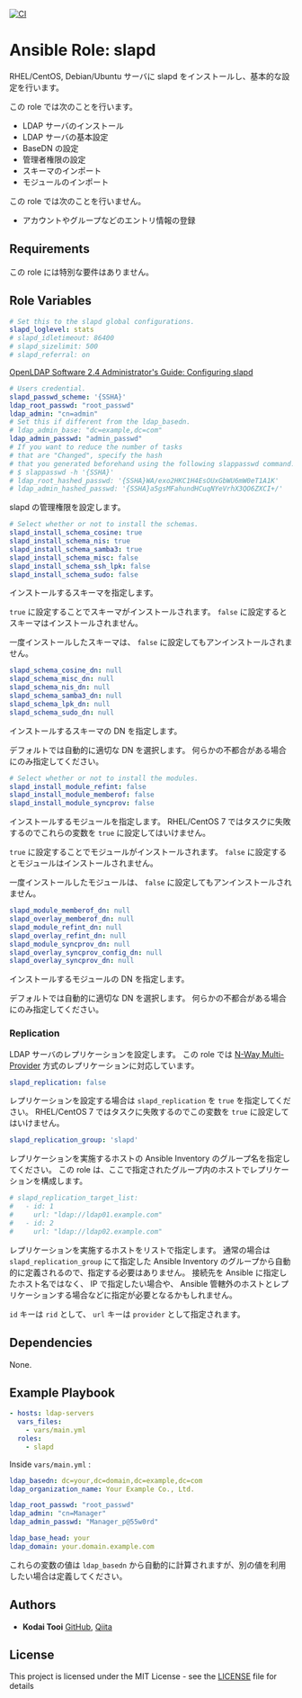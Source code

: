 [![CI](https://github.com/ktooi/ansible-role-slapd/workflows/CI/badge.svg)](https://github.com/ktooi/ansible-role-slapd/actions?query=workflow%3ACI+branch%3Amain)

# Ansible Role: slapd

RHEL/CentOS, Debian/Ubuntu サーバに slapd をインストールし、基本的な設定を行います。

この role では次のことを行います。

* LDAP サーバのインストール
* LDAP サーバの基本設定
* BaseDN の設定
* 管理者権限の設定
* スキーマのインポート
* モジュールのインポート

この role では次のことを行いません。

* アカウントやグループなどのエントリ情報の登録

## Requirements

この role には特別な要件はありません。

## Role Variables

```yaml
# Set this to the slapd global configurations.
slapd_loglevel: stats
# slapd_idletimeout: 86400
# slapd_sizelimit: 500
# slapd_referral: on
```

[OpenLDAP Software 2.4 Administrator's Guide: Configuring slapd](https://www.openldap.org/doc/admin24/slapdconf2.html#cn%3Dconfig)

```yaml
# Users credential.
slapd_passwd_scheme: '{SSHA}'
ldap_root_passwd: "root_passwd"
ldap_admin: "cn=admin"
# Set this if different from the ldap_basedn.
# ldap_admin_base: "dc=example,dc=com"
ldap_admin_passwd: "admin_passwd"
# If you want to reduce the number of tasks
# that are "Changed", specify the hash
# that you generated beforehand using the following slappasswd command.
# $ slappasswd -h '{SSHA}'
# ldap_root_hashed_passwd: '{SSHA}WA/exo2HKC1H4EsOUxGbWU6mW0eT1A1K'
# ldap_admin_hashed_passwd: '{SSHA}a5gsMFahundHCuqNYeVrhX3QO6ZXCI+/'
```

slapd の管理権限を設定します。

```yaml
# Select whether or not to install the schemas.
slapd_install_schema_cosine: true
slapd_install_schema_nis: true
slapd_install_schema_samba3: true
slapd_install_schema_misc: false
slapd_install_schema_ssh_lpk: false
slapd_install_schema_sudo: false
```

インストールするスキーマを指定します。

`true` に設定することでスキーマがインストールされます。
`false` に設定するとスキーマはインストールされません。

一度インストールしたスキーマは、 `false` に設定してもアンインストールされません。

```yaml
slapd_schema_cosine_dn: null
slapd_schema_misc_dn: null
slapd_schema_nis_dn: null
slapd_schema_samba3_dn: null
slapd_schema_lpk_dn: null
slapd_schema_sudo_dn: null
```

インストールするスキーマの DN を指定します。

デフォルトでは自動的に適切な DN を選択します。
何らかの不都合がある場合にのみ指定してください。

```yaml
# Select whether or not to install the modules.
slapd_install_module_refint: false
slapd_install_module_memberof: false
slapd_install_module_syncprov: false
```

インストールするモジュールを指定します。
RHEL/CentOS 7 ではタスクに失敗するのでこれらの変数を `true` に設定してはいけません。

`true` に設定することでモジュールがインストールされます。
`false` に設定するとモジュールはインストールされません。

一度インストールしたモジュールは、 `false` に設定してもアンインストールされません。

```yaml
slapd_module_memberof_dn: null
slapd_overlay_memberof_dn: null
slapd_module_refint_dn: null
slapd_overlay_refint_dn: null
slapd_module_syncprov_dn: null
slapd_overlay_syncprov_config_dn: null
slapd_overlay_syncprov_dn: null
```

インストールするモジュールの DN を指定します。

デフォルトでは自動的に適切な DN を選択します。
何らかの不都合がある場合にのみ指定してください。

### Replication

LDAP サーバのレプリケーションを設定します。
この role では [N-Way Multi-Provider](https://www.openldap.org/doc/admin24/replication.html#N-Way%20Multi-Provider) 方式のレプリケーションに対応しています。

```yaml
slapd_replication: false
```

レプリケーションを設定する場合は `slapd_replication` を `true` を指定してください。
RHEL/CentOS 7 ではタスクに失敗するのでこの変数を `true` に設定してはいけません。

```yaml
slapd_replication_group: 'slapd'
```

レプリケーションを実施するホストの Ansible Inventory のグループ名を指定してください。
この role は、ここで指定されたグループ内のホストでレプリケーションを構成します。

```yaml
# slapd_replication_target_list:
#   - id: 1
#     url: "ldap://ldap01.example.com"
#   - id: 2
#     url: "ldap://ldap02.example.com"
```

レプリケーションを実施するホストをリストで指定します。
通常の場合は `slapd_replication_group` にて指定した Ansible Inventory のグループから自動的に定義されるので、指定する必要はありません。
接続先を Ansible に指定したホスト名ではなく、 IP で指定したい場合や、 Ansible 管轄外のホストとレプリケーションする場合などに指定が必要となるかもしれません。

`id` キーは `rid` として、 `url` キーは `provider` として指定されます。

## Dependencies

None.

## Example Playbook

```yaml
- hosts: ldap-servers
  vars_files:
    - vars/main.yml
  roles:
    - slapd
```

Inside `vars/main.yml` :

```yaml
ldap_basedn: dc=your,dc=domain,dc=example,dc=com
ldap_organization_name: Your Example Co., Ltd.

ldap_root_passwd: "root_passwd"
ldap_admin: "cn=Manager"
ldap_admin_passwd: "Manager_p@55w0rd"
```

```yaml
ldap_base_head: your
ldap_domain: your.domain.example.com
```

これらの変数の値は `ldap_basedn` から自動的に計算されますが、別の値を利用したい場合は定義してください。

## Authors

* **Kodai Tooi** [GitHub](https://github.com/ktooi), [Qiita](https://qiita.com/ktooi)

## License

This project is licensed under the MIT License - see the [LICENSE](LICENSE) file for details
